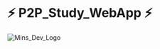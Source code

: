 # ⚡ P2P_Study_WebApp ⚡
![Mins_Dev_Logo](https://user-images.githubusercontent.com/43171508/80169722-333e8700-8621-11ea-950c-69a568d72978.jpg)

